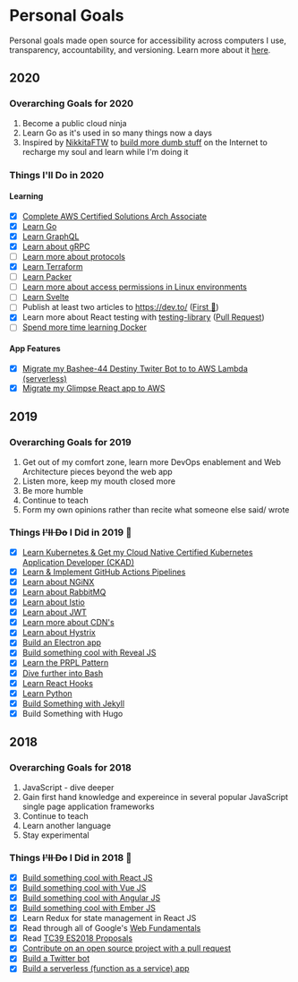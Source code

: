 # Personal Goals

Personal goals made open source for accessibility across computers I use, transparency,
accountability, and versioning. Learn more about it [here](http://una.im/personal-goals-guide).

## 2020

### Overarching Goals for 2020
1. Become a public cloud ninja
2. Learn Go as it's used in so many things now a days
3. Inspired by [NikkitaFTW](https://twitter.com/NikkitaFTW) to [build more dumb stuff](https://egghead.io/podcasts/making-dumb-stuff-that-makes-strangers-on-the-internet-smile-with-sara-vieira) on the Internet to recharge my soul and learn while I'm doing it

### Things I'll Do in 2020

#### Learning
- [x] [Complete AWS Certified Solutions Arch Associate](https://github.com/cujarrett/learning-aws/blob/master/aws-certified-solutions-architect%E2%80%93associate/index.md)
- [x] [Learn Go](https://github.com/cujarrett/learning-go)
- [x] [Learn GraphQL](https://github.com/cujarrett/learning-graphql)
- [x] [Learn about gRPC](https://github.com/cujarrett/learning-grpc)
- [ ] [Learn more about protocols](https://github.com/cujarrett/personal-goals/issues/42)
- [x] [Learn Terraform](https://github.com/cujarrett/learning-terraform)
- [ ] [Learn Packer](https://github.com/cujarrett/personal-goals/issues/43)
- [ ] [Learn more about access permissions in Linux environments](https://github.com/cujarrett/personal-goals/issues/44)
- [ ] [Learn Svelte](https://github.com/cujarrett/personal-goals/issues/45)
- [ ] Publish at least two articles to https://dev.to/ ([First :tada:](https://dev.to/cujarrett/how-i-built-a-resume-api-w-go-terraform-and-aws-371o))
- [x] Learn more about React testing with [testing-library](https://testing-library.com/) ([Pull Request](https://github.com/cujarrett/glimpse/pull/94))
- [ ] [Spend more time learning Docker](https://www.youtube.com/watch?v=YFl2mCHdv24)

#### App Features
- [x] [Migrate my Bashee-44 Destiny Twiter Bot to to AWS Lambda (serverless)](https://github.com/cujarrett/banshee-44-mods-bot/issues/26)
- [x] [Migrate my Glimpse React app to AWS](https://github.com/cujarrett/glimpse/issues/64)

## 2019

### Overarching Goals for 2019
1. Get out of my comfort zone, learn more DevOps enablement and Web Architecture pieces beyond the web app
2. Listen more, keep my mouth closed more
3. Be more humble
4. Continue to teach
5. Form my own opinions rather than recite what someone else said/ wrote

### Things ~~I'll Do~~ I Did in 2019 :tada:

- [x] [Learn Kubernetes & Get my Cloud Native Certified Kubernetes Application Developer (CKAD)](https://github.com/cujarrett/learning-kubernetes/blob/master/certified-kubernetes-application-developer/index.md)
- [x] [Learn & Implement GitHub Actions Pipelines](https://github.com/cujarrett/markdown-tables)
- [x] [Learn about NGiNX](https://github.com/cujarrett/personal-goals/issues/16)
- [x] [Learn about RabbitMQ](https://github.com/cujarrett/personal-goals/issues/12)
- [x] [Learn about Istio](https://github.com/cujarrett/personal-goals/issues/11)
- [x] [Learn about JWT](https://github.com/cujarrett/personal-goals/issues/9)
- [x] [Learn more about CDN's](https://github.com/cujarrett/personal-goals/issues/7)
- [x] [Learn about Hystrix](https://github.com/cujarrett/personal-goals/issues/6)
- [x] [Build an Electron app](https://github.com/cujarrett/learning-electron)
- [x] [Build something cool with Reveal JS](https://github.com/cujarrett/personal-goals/issues/2)
- [x] [Learn the PRPL Pattern](https://github.com/cujarrett/personal-goals/issues/14)
- [x] [Dive further into Bash](https://github.com/cujarrett/personal-goals/issues/21)
- [x] [Learn React Hooks](https://github.com/cujarrett/learning-react-hooks)
- [x] [Learn Python](https://github.com/cujarrett/learning-python)
- [x] [Build Something with Jekyll](https://mattjarrett.dev/)
- [x] Build Something with Hugo

## 2018

### Overarching Goals for 2018
1. JavaScript - dive deeper
2. Gain first hand knowledge and expereince in several popular JavaScript single page application frameworks
3. Continue to teach
4. Learn another language
5. Stay experimental

### Things ~~I'll Do~~ I Did in 2018 :tada:

- [X] [Build something cool with React JS](https://www.glimpse.ninja/)
- [X] [Build something cool with Vue JS](https://github.com/matt-jarrett/vue-js-news-app)
- [x] [Build something cool with Angular JS](https://github.com/matt-jarrett/angular-tour-of-heroes)
- [X] [Build something cool with Ember JS](https://github.com/matt-jarrett/ember-super-rentals)
- [X] Learn Redux for state management in React JS
- [x] Read through all of Google's [Web Fundamentals](https://developers.google.com/web/fundamentals/)
- [x] Read [TC39 ES2018 Proposals](https://github.com/tc39/proposals)
- [x] [Contribute on an open source project with a pull request](https://github.com/siimon/prom-client/pull/230)
- [x] [Build a Twitter bot](https://github.com/cujarrett/banshee-44-mods-bot)
- [x] [Build a serverless (function as a service) app](https://github.com/cujarrett/banshee-44-mods-bot)
